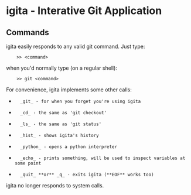 igita - Interative Git Application
==================================

Commands
--------

igita easily responds to any valid git command. Just type:

        >> <command>

when you'd normally type (on a regular shell):

        >> git <command>

For convenience, igita implements some other calls:

*       _git_ - for when you forget you're using igita
*       _cd_ - the same as 'git checkout'
*       _ls_ - the same as 'git status'
*       _hist_ - shows igita's history
*       _python_ - opens a python interpreter
*       _echo_ - prints something, will be used to inspect variables at some point
*       _quit_ **or** _q_ - exits igita (**EOF** works too)

igita no longer responds to system calls.
